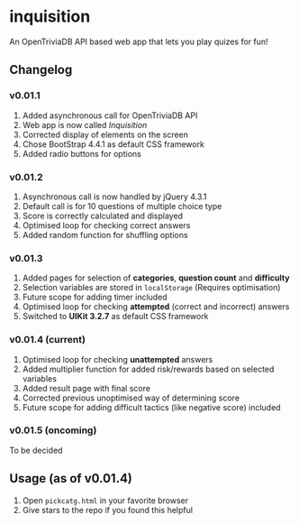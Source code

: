 # inquisition
An OpenTriviaDB API based web app that lets you play quizes for fun!

## Changelog
### v0.01.1
1. Added asynchronous call for OpenTriviaDB API
2. Web app is now called _Inquisition_
3. Corrected display of elements on the screen
4. Chose BootStrap 4.4.1 as default CSS framework
5. Added radio buttons for options

### v0.01.2
1. Asynchronous call is now handled by jQuery 4.3.1
2. Default call is for 10 questions of multiple choice type
3. Score is correctly calculated and displayed
4. Optimised loop for checking correct answers
5. Added random function for shuffling options

### v0.01.3
1. Added pages for selection of __categories__, __question count__ and __difficulty__
2. Selection variables are stored in `localStorage` (Requires optimisation)
3. Future scope for adding timer included
4. Optimised loop for checking __attempted__ (correct and incorrect) answers
5. Switched to __UIKit 3.2.7__ as default CSS framework

### v0.01.4 (current)
1. Optimised loop for checking __unattempted__ answers
2. Added multiplier function for added risk/rewards based on selected variables
3. Added result page with final score
4. Corrected previous unoptimised way of determining score
5. Future scope for adding difficult tactics (like negative score) included

### v0.01.5 (oncoming)
To be decided

## Usage (as of v0.01.4)
1. Open `pickcatg.html` in your favorite browser
2. Give stars to the repo if you found this helpful
